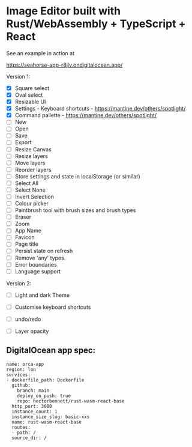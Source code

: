 # Image Editor built with Rust/WebAssembly + TypeScript + React

See an example in action at

https://seahorse-app-r8jlv.ondigitalocean.app/


Version 1:
 - [x] Square select
 - [x] Oval select
 - [x] Resizable UI
 - [x] Settings - Keyboard shortcuts - https://mantine.dev/others/spotlight/
 - [x] Command pallette - https://mantine.dev/others/spotlight/
 - [ ] New
 - [ ] Open
 - [ ] Save
 - [ ] Export
 - [ ] Resize Canvas
 - [ ] Resize layers
 - [ ] Move layers
 - [ ] Reorder layers
 - [ ] Store settings and state in localStorage (or similar)
 - [ ] Select All
 - [ ] Select None
 - [ ] Invert Selection
 - [ ] Colour picker
 - [ ] Paintbrush tool with brush sizes and brush types
 - [ ] Eraser
 - [ ] Zoom
 - [ ] App Name
 - [ ] Favicon
 - [ ] Page title
 - [ ] Persist state on refresh
 - [ ] Remove 'any' types.
 - [ ] Error boundaries
 - [ ] Language support

Version 2:
 - [ ] Light and dark Theme
 - [ ] Customise keyboard shortcuts
 - [ ] undo/redo
 - [ ] Layer opacity


## DigitalOcean app spec:
```
name: orca-app
region: lon
services:
- dockerfile_path: Dockerfile
  github:
    branch: main
    deploy_on_push: true
    repo: hectorbennett/rust-wasm-react-base
  http_port: 3000
  instance_count: 1
  instance_size_slug: basic-xxs
  name: rust-wasm-react-base
  routes:
  - path: /
  source_dir: /

```
